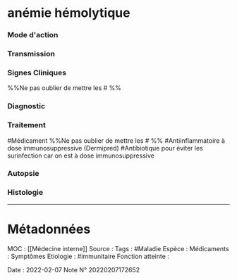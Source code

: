 # anémie hémolytique
### Mode d'action
### Transmission
### Signes Cliniques
%%Ne pas oublier de mettre les # %%
### Diagnostic
### Traitement
#Médicament 
%%Ne pas oublier de mettre les # %% 
#Antiinflammatoire à dose immunosuppressive (Dermipred)
#Antibiotique pour éviter les surinfection car on est à dose immunosuppressive
### Autopsie
### Histologie

***

# Métadonnées
MOC : [[Médecine interne]]
Source :
Tags : #Maladie 
	Espèce :
	Médicaments :
	Symptômes
	Etiologie : #immunitaire 
	Fonction atteinte : 
	
Date : 2022-02-07
Note N° 20220207172652

